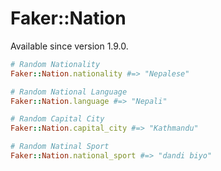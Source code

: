 # Faker::Nation

Available since version 1.9.0.

```ruby
# Random Nationality
Faker::Nation.nationality #=> "Nepalese"

# Random National Language
Faker::Nation.language #=> "Nepali"

# Random Capital City
Faker::Nation.capital_city #=> "Kathmandu"

# Random Natinal Sport
Faker::Nation.national_sport #=> "dandi biyo"
